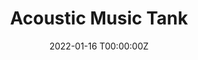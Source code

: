 ---
date: "2022-01-16 T00:00:00Z"
external_link: https://soundcloud.com/user-809735661
summary:
tags:
- Demo
title: Acoustic Music Tank
--- 